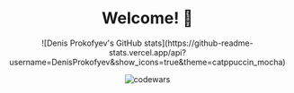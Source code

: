 <div align="center">
<h1>Welcome! 👋</h1> 
</div>

<!--Stats-->
<div align="center">
![Denis Prokofyev's GitHub stats](https://github-readme-stats.vercel.app/api?username=DenisProkofyev&show_icons=true&theme=catppuccin_mocha)

![codewars](https://www.codewars.com/users/DenisProkofyev/badges/small)
</div>
<!--
Here are some ideas to get you started:

- 🔭 I’m currently working on ...
- 🌱 I’m currently learning ...
- 👯 I’m looking to collaborate on ...
- 🤔 I’m looking for help with ...
- 💬 Ask me about ...
- 📫 How to reach me: ...
- 😄 Pronouns: ...
- ⚡ Fun fact: ...
-->
